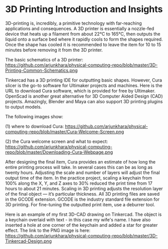 <h1>3D Printing Introduction and Insights</h1>

3D-printing is, incredibly, a primitive technology with far-reaching applications and consequences. A 3D printer is essentially a nozzle-fed device that heats up a filament from about 22°C to 165°C, then outputs the liquid onto a surface bed where it rapidly cools to form the shapes required. Once the shape has cooled it is recommended to leave the item for 10 to 15 minutes before removing it from the 3D printer.

The basic schematics of a 3D printer:
https://github.com/arjunkhara/physical-computing-repo/blob/master/3D-Printing-Common-Schematics.png

Tinkercad has a 3D printing IDE for outputting basic shapes. However, Cura slicer is the go-to software for Ultimaker projects and machines. Here is the URL to download Cura software, which is provided for free by Ultimaker. OpenScad is another great alternative for 3D Computer Aided Design (CAD) projects. Amazingly, Blender and Maya can also support 3D printing plugins to output models.

The following images show:

(1) where to download Cura:
https://github.com/arjunkhara/physical-computing-repo/blob/master/Cura-Welcome-Screen.png

(2) the Cura welcome screen and what to expect:
https://github.com/arjunkhara/physical-computing-repo/blob/master/Downloading-Cura-Webpage.png

After designing the final item, Cura provides an estimate of how long the entire printing process will take. In several cases this can be as long as twenty hours. Adjusting the scale and number of layers will adjust the final output time of the item. In the practice project, scaling a keychain from 100% along the X, Y, and Z axes to 30% reduced the print time from 17 hours to about 21 minutes. Scaling in 3D printing adjusts the resolution layer of the final object — it’s particular thickness. All 3D printing files are saved in the GCODE extension. GCODE is the industry standard file extension for 3D printing. For fine-tuning the outputted print item, use a deburrer tool.

Here is an example of my first 3D-CAD drawing on Tinkercad. The object is a keychain overlaid with text - in this case my wife's name. I have also inserted a hole at one corner of the keychain and added a star for greater effect. The link to the PNG image is here: https://github.com/arjunkhara/physical-computing-repo/blob/master/3D-Tinkercad-Design.png
